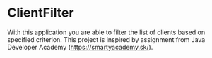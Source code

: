 # ClientFilter
With this application you are able to filter the list of clients based on specified criterion. This project is inspired by assignment from Java Developer Academy (https://smartyacademy.sk/).
